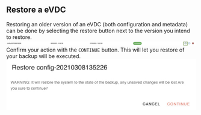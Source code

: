 ## Restore a eVDC

Restoring an older version of an eVDC (both configuration and metadata) can be done by selecting the restore button next to the version you intend to restore. 
<Br>
![](img/evdc_restore.jpg)
<Br>
Confirm your action with the `CONTINUE` button. This will let you restore of your backup will be executed. 
<Br>
![](img/evdc_restore_detail.jpg)

